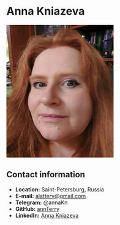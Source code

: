 # Anna Kniazeva
![foto](foto_m.jpg)

## Contact information
* __Location:__ Saint-Petersburg, Russia
* __E-mail:__ alattery@gmail.com
* __Telegram:__ @annaKn
* __GitHub:__ [annTerry](https://github.com/annTerry)
* __LinkedIn:__ [Anna Kniazeva](https://www.linkedin.com/in/anna-kniazeva-23b732234/)